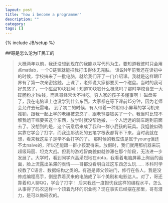 ```yaml
---
layout: post
title: "how i become a programmer"
description: ""
category: 
tags: []
---
```

{% include JB/setup %}

##哥是怎么沦为IT民工的
>大概两年以前，我还没想到现在的我能以写代码为生，要知道我彼时只会用点matlab，一个C链表就能把我打击得体无完肤。
>话说N年前我还在读初中的时候，学校搞来了一批电脑，就给我们开了一门介绍课。我就是这样跟IT界有了第一次亲密接触。上课了，老师说大家都要买一个磁盘。当时的我可好忽悠了，一个磁盘10块钱阿！知道10块钱什么概念吗？那时学校食堂一大碟肠粉才1块钱，而且哥经常舍不得吃，穷人家的孩子多懂事啊！
>磁盘买了，我在电脑课上也没学到什么东西。大家都在等下课前15分钟，因为老师会允许去玩雷电。
>到了初二的时候，有人带着一种附带小屏幕的学习机来推销，跟我一起上学的老姐被忽悠了，跟老爸要钱买了一个。我当时比较不解我姐干嘛要买这个东西，放学时就没帮她搬，一个人远远的骑车跑到前面去了。没想到的是，这个玩意后来成了我和一群小屁孩的玩具。我姐貌似确实靠它学会了打字，而我连那该死的五笔字根表都背不下来，当时我就在想，看来我这辈子是学不会打字的了。
>那时候的我应该是属于young但还不太naive的，所以还能跟一群小孩混得来。放假时，我们就用那机器来玩超级玛丽、坦克大战。但我的游戏智商貌似就停滞在那个阶段，无法进一步发展了。大学时，看到同学兴高采烈地在dota，我看着电脑屏幕上绚丽的画面，脸上流露出呆滞的表情——哥都没看明白过这东西怎么玩......
>本科时学校教了C语言、数据结构之类的。有道是师父领进门，修行在各人。我是没修成编程高手，倒是靠着买来的电脑成了半个美剧和电影达人。对了，哥还靠着和人聊QQ，学会了打字！
>后来我还一度担忧我这样的编程水平，怎么从事得了码农这样一个顶着光环的职业呢？现在事实已经摆在那里，哥有潜力，是可以做码农的。